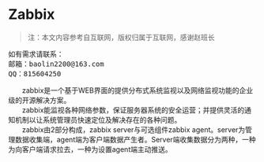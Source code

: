 # Zabbix
>注：本文内容参考自互联网，版权归属于互联网，感谢赵班长   

<pre>
如有需求请联系：
邮箱：baolin2200@163.com
QQ：815604250
</pre>   
&emsp;&emsp;zabbix是一个基于WEB界面的提供分布式系统监视以及网络监视功能的企业级的开源解决方案。   
&emsp;&emsp;zabbix能监视各种网络参数，保证服务器系统的安全运营；并提供灵活的通知机制以让系统管理员快速定位及解决存在的各种问题。   
&emsp;&emsp;zabbix由2部分构成，zabbix server与可选组件zabbix agent。server为管理数据收集端，agent端为客户端数据产生者。Server端收集数据分为两种，一种为向客户端请求拉去，一种为设置agent端主动推送。   
